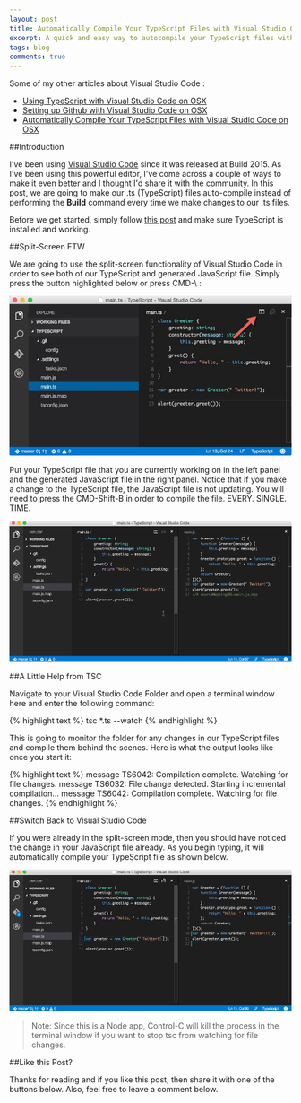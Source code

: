 ```yaml
---
layout: post
title: Automatically Compile Your TypeScript Files with Visual Studio Code on OSX
excerpt: A quick and easy way to autocompile your TypeScript files with Visual Studio Code on OSX
tags: blog
comments: true
---
```


Some of my other articles about Visual Studio Code : 

* [Using TypeScript with Visual Studio Code on OSX](http://michaelcrump.net/using-typescript-with-code/)
* [Setting up Github with Visual Studio Code on OSX](http://michaelcrump.net/using-github-with-visualstudio-code/)
* [Automatically Compile Your TypeScript Files with Visual Studio Code on OSX](http://michaelcrump.net/quick-tip-with-typescript-and-vscode/)

##Introduction

I've been using [Visual Studio Code](https://code.visualstudio.com/) since it was released at Build 2015. As I've been using this powerful editor, I've come across a couple of ways to make it even better and I thought I'd share it with the community. In this post, we are going to make our .ts (TypeScript) files auto-compile instead of performing the **Build** command every time we make changes to our .ts files. 

Before we get started, simply follow [this post](http://michaelcrump.net/using-typescript-with-code/) and make sure TypeScript is installed and working. 

##Split-Screen FTW

We are going to use the split-screen functionality of Visual Studio Code in order to see both of our TypeScript and generated JavaScript file. Simply press the button highlighted below or press CMD-\ : 

![image](/files/splitscreenvscode.jpg)

Put your TypeScript file that you are currently working on in the left panel and the generated JavaScript file in the right panel. Notice that if you make a change to the TypeScript file, the JavaScript file is not updating. You will need to press the CMD-Shift-B in order to compile the file. EVERY. SINGLE. TIME. 

![image](/files/tscnotautocompiling.gif)

##A Little Help from TSC

Navigate to your Visual Studio Code Folder and open a terminal window here and enter the following command:

{% highlight text %}
tsc *.ts --watch
{% endhighlight %}
	
This is going to monitor the folder for any changes in our TypeScript files and compile them behind the scenes. Here is what the output looks like once you start it: 

{% highlight text %}
message TS6042: Compilation complete. Watching for file changes.
message TS6032: File change detected. Starting incremental compilation...
message TS6042: Compilation complete. Watching for file changes.
{% endhighlight %}

 
##Switch Back to Visual Studio Code

If you were already in the split-screen mode, then you should have noticed the change in your JavaScript file already. As you begin typing, it will automatically compile your TypeScript file as shown below. 

![image](/files/tscautocompiling.gif)

>Note: Since this is a Node app, Control-C will kill the process in the terminal window if you want to stop tsc from watching for file changes. 

##Like this Post?

Thanks for reading and if you like this post, then share it with one of the buttons below. Also, feel free to leave a comment below. 

